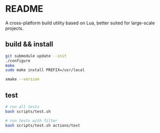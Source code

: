 # README

A cross-platform build utility based on Lua, better suited for large-scale projects.

## build && install

```bash
git submodule update --init
./configure
make
sudo make install PREFIX=/usr/local

xmake --version
```

## test

```bash
# run all tests
bash scripts/test.sh

# run tests with filter
bash scripts/test.sh actions/test
```
